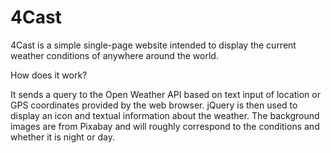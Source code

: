 # 4Cast
4Cast is a simple single-page website intended to display the current weather conditions of anywhere around the world.

How does it work?

It sends a query to the Open Weather API based on text input of location or GPS coordinates provided by the web browser. jQuery is then used to display an icon and textual information about the weather. The background images are from Pixabay and will roughly correspond to the conditions and whether it is night or day. 
